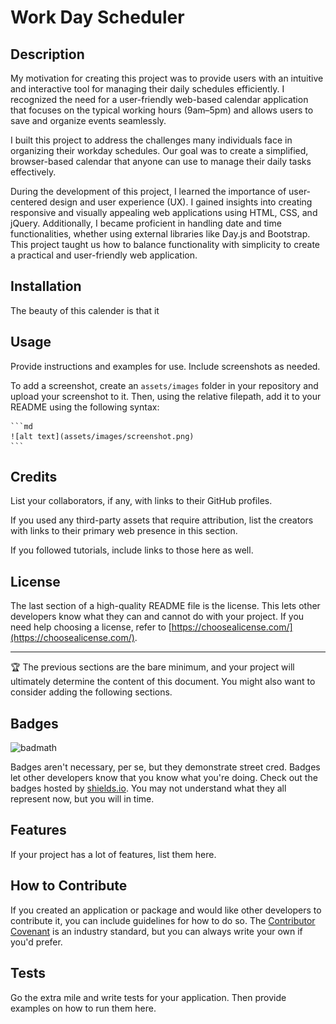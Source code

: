 # Work Day Scheduler

## Description

My motivation for creating this project was to provide users with an intuitive and interactive tool for managing their daily schedules efficiently. I recognized the need for a user-friendly web-based calendar application that focuses on the typical working hours (9am–5pm) and allows users to save and organize events seamlessly.

I built this project to address the challenges many individuals face in organizing their workday schedules. Our goal was to create a simplified, browser-based calendar that anyone can use to manage their daily tasks effectively.

During the development of this project, I learned the importance of user-centered design and user experience (UX). I gained insights into creating responsive and visually appealing web applications using HTML, CSS, and jQuery. Additionally, I became proficient in handling date and time functionalities, whether using external libraries like Day.js and Bootstrap. This project taught us how to balance functionality with simplicity to create a practical and user-friendly web application.

## Installation

The beauty of this calender is that it 

## Usage

Provide instructions and examples for use. Include screenshots as needed.

To add a screenshot, create an `assets/images` folder in your repository and upload your screenshot to it. Then, using the relative filepath, add it to your README using the following syntax:

    ```md
    ![alt text](assets/images/screenshot.png)
    ```

## Credits

List your collaborators, if any, with links to their GitHub profiles.

If you used any third-party assets that require attribution, list the creators with links to their primary web presence in this section.

If you followed tutorials, include links to those here as well.

## License

The last section of a high-quality README file is the license. This lets other developers know what they can and cannot do with your project. If you need help choosing a license, refer to [https://choosealicense.com/](https://choosealicense.com/).

---

🏆 The previous sections are the bare minimum, and your project will ultimately determine the content of this document. You might also want to consider adding the following sections.

## Badges

![badmath](https://img.shields.io/github/languages/top/lernantino/badmath)

Badges aren't necessary, per se, but they demonstrate street cred. Badges let other developers know that you know what you're doing. Check out the badges hosted by [shields.io](https://shields.io/). You may not understand what they all represent now, but you will in time.

## Features

If your project has a lot of features, list them here.

## How to Contribute

If you created an application or package and would like other developers to contribute it, you can include guidelines for how to do so. The [Contributor Covenant](https://www.contributor-covenant.org/) is an industry standard, but you can always write your own if you'd prefer.

## Tests

Go the extra mile and write tests for your application. Then provide examples on how to run them here.
